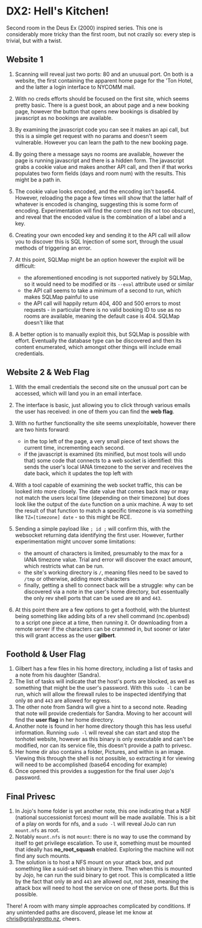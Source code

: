 # DX2: Hell's Kitchen!

Second room in the Deus Ex (2000) inspired series. This one is considerably more tricky than the first room, but not crazily so: every step is trivial, but with a twist.

## Website 1

1. Scanning will reveal just two ports: 80 and an unusual port. On both is a website, the first containing the apparent home page for the 'Ton Hotel, and the latter a login interface to NYCOMM mail.
2. With no creds efforts should be focused on the first site, which seems pretty basic. There is a guest book, an about page and a new booking page, however the button that opens new bookings is disabled by javascript as no bookings are available.
3. By examining the javascript code you can see it makes an api call, but this is a simple get request with no params and doesn't seem vulnerable. However you can learn the path to the new booking page.
4. By going there a message says no rooms are available, however the page is running javascript and there is a hidden form. The javascript grabs a cookie value and makes another API call, and then if that works populates two form fields (days and room num) with the results. This might be a path in.
5. The cookie value looks encoded, and the encoding isn't base64. However, reloading the page a few times will show that the latter half of whatever is encoded is changing, suggesting this is some form of encoding. Experimentation will find the correct one (its not too obscure), and reveal that the encoded value is the combination of a label and a key.
6. Creating your own encoded key and sending it to the API call will allow you to discover this is SQL Injection of some sort, through the usual methods of triggering an error.
7. At this point, SQLMap might be an option however the exploit will be difficult:

    - the aforementioned encoding is not supported natively by SQLMap, so it would need to be modified or its `--eval` attribute used or similar
    - the API call seems to take a minimum of a second to run, which makes SQLMap painful to use
    - the API call will happily return 404, 400 and 500 errors to most requests - in particular there is no valid booking ID to use as no rooms are available, meaning the default case is 404. SQLMap doesn't like that

8. A better option is to manually exploit this, but SQLMap is possible with effort. Eventually the database type can be discovered and then its content enumerated, which amongst other things will include email credentials.

## Website 2 & Web Flag

1. With the email credentials the second site on the unusual port can be accessed, which will land you in an email interface.
2. The interface is basic, just allowing you to click through various emails the user has received: in one of them you can find the **web flag**.
3. With no further functionality the site seems unexploitable, however there are two hints forward:

    - in the top left of the page, a very small piece of text shows the current time, incrementing each second.
    - if the javascript is examined (its minified, but most tools will undo that) some code that connects to a web socket is identified: this sends the user's local IANA timezone to the server and receives the date back, which it updates the top left with

4. With a tool capable of examining the web socket traffic, this can be looked into more closely. The date value that comes back may or may not match the users local time (depending on their timezone) but does look like the output of the `date` function on a unix machine. A way to set the result of that function to match a specific timezone is via something like `TZ=[timezone] date` - so this might be RCE.
5. Sending a simple payload like `; id ;` will confirm this, with the websocket returning data identifying the first user. However, further experimentation might uncover some limitations: 
    
    - the amount of characters is limited, presumably to the max for a IANA timezone value. Trial and error will discover the exact amount, which restricts what can be run.
    - the site's working directory is `/`, meaning files need to be saved to `/tmp` or otherwise, adding more characters
    - finally, getting a shell to connect back will be a struggle: why can be discovered via a note in the user's home directory, but essentually the only rev shell ports that can be used are `80` and `443`.

6. At this point there are a few options to get a foothold, with the bluntest being something like adding bits of a rev shell command (nc.openbsd) to a script one piece at a time, then running it. Or downloading from a remote server if the characters can be crammed in, but sooner or later this will grant access as the user **gilbert**.

## Foothold & User Flag

1. Gilbert has a few files in his home directory, including a list of tasks and a note from his daughter (Sandra).
2. The list of tasks will indicate that the host's ports are blocked, as well as something that might be the user's password. With this `sudo -l` can be run, which will allow the firewall rules to be inspected identifying that only `80` and `443` are allowed for egress.
3. The other note from Sandra will give a hint to a second note. Reading that note will provide credentials for Sandra. Moving to her account will find the **user flag** in her home directory.
4. Another note is found in her home directory though this has less useful information. Running `sudo -l` will reveal she can start and stop the tonhotel website, however as this binary is only executable and can't be modified, nor can its service file, this doesn't provide a path to privesc.
5. Her home dir also contains a folder, Pictures, and within is an image. Viewing this through the shell is not possible, so extracting it for viewing will need to be accomplished (base64 encoding for example)
6. Once opened this provides a suggestion for the final user Jojo's password.

## Final Privesc

1. In Jojo's home folder is yet another note, this one indicating that a NSF (national successionist forces) mount will be made available. This is a bit of a play on words for nfs, and a `sudo -l` will reveal JoJo can run `mount.nfs` as root.
2. Notably `mount.nfs` is not `mount`: there is no way to use the command by itself to get privilege escalation. To use it, something must be mounted that ideally has **no_root_squash** enabled. Exploring the machine will not find any such mounts.
3. The solution is to host a NFS mount on your attack box, and put something like a suid-set sh binary in there. Then when this is mounted by Jojo, he can run the suid binary to get root. This is complicated a little by the fact that only `80` and `443` are allowed out, not `2049`, meaning the attack box will need to host the service on one of these ports. But this is possible.

There! A room with many simple approaches complicated by conditions. If any unintended paths are discoverd, please let me know at chris@grislygrotto.nz, cheers.
